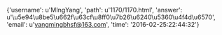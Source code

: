 {'username': u'MIngYang', 'path': u'1170/1170.html', 'answer': u'\u5e94\u8be5\u662f\u63cf\u8ff0\u7b26\u6240\u5360\u4f4d\u6570', 'email': u'yangmingbhsf@163.com', 'time': '2016-02-25:22:44:32'}
